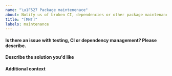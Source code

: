 ```yaml
---
name: "\u1F527 Package maintenenace"
about: Notify us of broken CI, dependencies or other package maintenance
title: "[MNT]"
labels: maintenance
---
```


#### Is there an issue with testing, CI or dependency management? Please describe.

<!--
A clear and concise description of what the problem is.
-->

#### Describe the solution you'd like

<!--
A clear and concise description of what you want to happen, ideally taking into consideration the existing toolbox design, classes and methods.
-->

#### Additional context

<!--
Add any other context about the problem here.
-->
